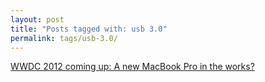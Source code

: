 ```yaml
---
layout: post
title: "Posts tagged with: usb 3.0"
permalink: tags/usb-3.0/
---
```

[WWDC 2012 coming up: A new MacBook Pro in the works?](/2012/06/wwdc-2012-coming-up-new-macbook-pro-in)
